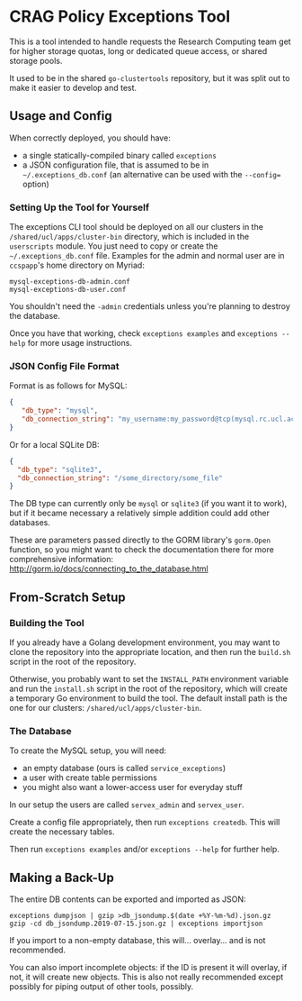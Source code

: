 # CRAG Policy Exceptions Tool

This is a tool intended to handle requests the Research Computing team get for higher storage quotas, long or dedicated queue access, or shared storage pools.

It used to be in the shared `go-clustertools` repository, but it was split out to make it easier to develop and test.

## Usage and Config

When correctly deployed, you should have:

 - a single statically-compiled binary called `exceptions`
 - a JSON configuration file, that is assumed to be in `~/.exceptions_db.conf` (an alternative can be used with the `--config=` option)

### Setting Up the Tool for Yourself

The exceptions CLI tool should be deployed on all our clusters in the `/shared/ucl/apps/cluster-bin` directory, which is included in the `userscripts` module. You just need to copy or create the `~/.exceptions_db.conf` file. Examples for the admin and normal user are in `ccspapp`'s home directory on Myriad:

```
mysql-exceptions-db-admin.conf  
mysql-exceptions-db-user.conf
```

You shouldn't need the `-admin` credentials unless you're planning to destroy the database.

Once you have that working, check `exceptions examples` and `exceptions --help` for more usage instructions.

### JSON Config File Format

Format is as follows for MySQL:

```json
{
   "db_type": "mysql",
   "db_connection_string": "my_username:my_password@tcp(mysql.rc.ucl.ac.uk:3306)/my_database_name"
}
```

Or for a local SQLite DB:

```json
{
  "db_type": "sqlite3",
  "db_connection_string": "/some_directory/some_file"
}
```

The DB type can currently only be `mysql` or `sqlite3` (if you want it to work), but if it became necessary a relatively simple addition could add other databases.

These are parameters passed directly to the GORM library's `gorm.Open` function, so you might want to check the documentation there for more comprehensive information: <http://gorm.io/docs/connecting_to_the_database.html>


## From-Scratch Setup

### Building the Tool

If you already have a Golang development environment, you may want to clone the repository into the appropriate location, and then run the `build.sh` script in the root of the repository.

Otherwise, you probably want to set the `INSTALL_PATH` environment variable and run the `install.sh` script in the root of the repository, which will create a temporary Go environment to build the tool. The default install path is the one for our clusters: `/shared/ucl/apps/cluster-bin`.

### The Database

To create the MySQL setup, you will need:

 - an empty database (ours is called `service_exceptions`)
 - a user with create table permissions
 - you might also want a lower-access user for everyday stuff

In our setup the users are called `servex_admin` and `servex_user`.

Create a config file appropriately, then run `exceptions createdb`. This will create the necessary tables.

Then run `exceptions examples` and/or `exceptions --help` for further help.

## Making a Back-Up

The entire DB contents can be exported and imported as JSON:

```
exceptions dumpjson | gzip >db_jsondump.$(date +%Y-%m-%d).json.gz
gzip -cd db_jsondump.2019-07-15.json.gz | exceptions importjson 
```

If you import to a non-empty database, this will... overlay... and is not recommended.

You can also import incomplete objects: if the ID is present it will overlay, if not, it will create new objects.
This is also not really recommended except possibly for piping output of other tools, possibly.
